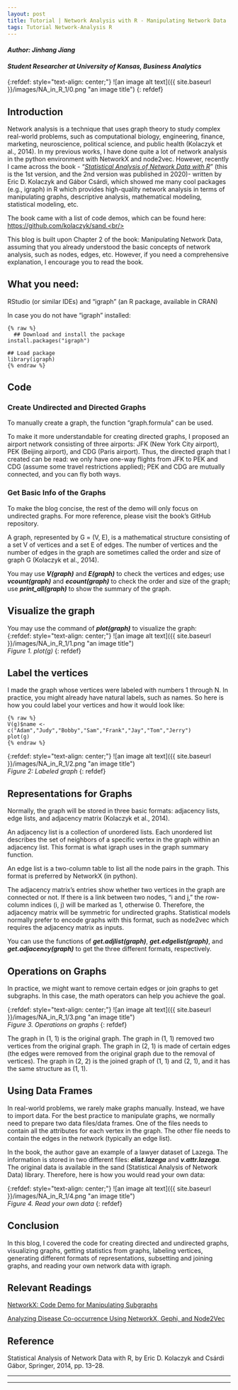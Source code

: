 ```yaml
---
layout: post
title: Tutorial | Network Analysis with R - Manipulating Network Data
tags: Tutorial Network-Analysis R
---
```



#### _Author: Jinhang Jiang_
#### _Student Researcher at University of Kansas, Business Analytics_

{:refdef: style="text-align: center;"}
![an image alt text]({{ site.baseurl }}/images/NA_in_R_1/0.png "an image title")
{: refdef}
<br/>

## Introduction
Network analysis is a technique that uses graph theory to study complex real-world problems, 
such as computational biology, engineering, finance, marketing, neuroscience, political science, and public health (Kolaczyk et al., 2014). 
In my previous works, I have done quite a lot of network analysis in the python environment with NetworkX and node2vec. 
However, recently I came across the book - “[_Statistical Analysis of Network Data with R_](https://link.springer.com/book/10.1007/978-1-4939-0983-4)” 
(this is the 1st version, and the 2nd version was published in 2020)- 
written by Eric D. Kolaczyk and Gábor Csárdi, which showed me many cool packages (e.g., igraph) in R 
which provides high-quality network analysis in terms of manipulating graphs, descriptive analysis, mathematical modeling, statistical modeling, etc.<br/>

The book came with a list of code demos, which can be found here: https://github.com/kolaczyk/sand.<br/>

This blog is built upon Chapter 2 of the book: Manipulating Network Data, assuming that you already understood the basic concepts of network analysis, 
such as nodes, edges, etc. However, if you need a comprehensive explanation, I encourage you to read the book.<br/>

## What you need:
RStudio (or similar IDEs) and “igraph” (an R package, available in CRAN)<br/>

In case you do not have “igraph” installed:

	{% raw %}
	  ## Download and install the package 
    install.packages("igraph") 
    
    ## Load package 
    library(igraph)
	{% endraw %}
  
## Code
### Create Undirected and Directed Graphs
To manually create a graph, the function “graph.formula” can be used.
<script src="https://gist.github.com/jinhangjiang/236b656ccd0870bfcfe87e6cdb0010d9.js"></script>

To make it more understandable for creating directed graphs, I proposed an airport network consisting of three airports: 
JFK (New York City airport), PEK (Beijing airport), and CDG (Paris airport). 
Thus, the directed graph that I created can be read: we only have one-way flights from JFK to PEK and CDG (assume some travel restrictions applied); 
PEK and CDG are mutually connected, and you can fly both ways.  <br/>

### Get Basic Info of the Graphs
To make the blog concise, the rest of the demo will only focus on undirected graphs. For more reference, please visit the book’s GitHub repository.<br/>

A graph, represented by G = (V, E), is a mathematical structure consisting of a set V of vertices and a set E of edges. 
The number of vertices and the number of edges in the graph are sometimes called the order and size of graph G (Kolaczyk et al., 2014).<br/>

You may use ___V(graph)___ and ___E(graph)___ to check the vertices and edges; use ___vcount(graph)___ and ___ecount(graph)___ to check the order and size of the graph; 
use ___print_all(graph)___ to show the summary of the graph.
<script src="https://gist.github.com/jinhangjiang/d1118eec7407eddfcb7a773df5904361.js"></script>

## Visualize the graph
You may use the command of ___plot(graph)___ to visualize the graph:<br/>
{:refdef: style="text-align: center;"}
![an image alt text]({{ site.baseurl }}/images/NA_in_R_1/1.png "an image title")<br/>
_Figure 1. plot(g)_
{: refdef}
<br/>

## Label the vertices
I made the graph whose vertices were labeled with numbers 1 through N. In practice, you might already have natural labels, such as names. 
So here is how you could label your vertices and how it would look like:

	{% raw %}
    V(g)$name <- c("Adam","Judy","Bobby","Sam","Frank","Jay","Tom","Jerry")
    plot(g) 
	{% endraw %}

{:refdef: style="text-align: center;"}
![an image alt text]({{ site.baseurl }}/images/NA_in_R_1/2.png "an image title")<br/>
_Figure 2: Labeled graph_
{: refdef}
<br/>

## Representations for Graphs
Normally, the graph will be stored in three basic formats: adjacency lists, edge lists, and adjacency matrix (Kolaczyk et al., 2014). <br/>

An adjacency list is a collection of unordered lists. Each unordered list describes the set of neighbors of a specific vertex in the graph within an adjacency list. 
This format is what igraph uses in the graph summary function.<br/>

An edge list is a two-column table to list all the node pairs in the graph. This format is preferred by NetworkX (in python).<br/>

The adjacency matrix’s entries show whether two vertices in the graph are connected or not. If there is a link between two nodes, “i and j,” the row-column indices (i, j) will be marked as 1, otherwise 0. Therefore, the adjacency matrix will be symmetric for undirected graphs. 
Statistical models normally prefer to encode graphs with this format, such as node2vec which requires the adjacency matrix as inputs.<br/>

You can use the functions of ___get.adjlist(graph)___, ___get.edgelist(graph)___, and ___get.adjacency(graph)___ to get the three different formats, respectively.
<script src="https://gist.github.com/jinhangjiang/8e198d7d7b58182441afc945c9874b41.js"></script>

## Operations on Graphs
In practice, we might want to remove certain edges or join graphs to get subgraphs. In this case, the math operators can help you achieve the goal.
<script src="https://gist.github.com/jinhangjiang/c69e88888ac80b4bbbfa6164a696a914.js"></script>

{:refdef: style="text-align: center;"}
![an image alt text]({{ site.baseurl }}/images/NA_in_R_1/3.png "an image title")<br/>
_Figure 3. Operations on graphs_
{: refdef}
<br/>

The graph in (1, 1) is the original graph. The graph in (1, 1) removed two vertices from the original graph. 
The graph in (2, 1) is made of certain edges (the edges were removed from the original graph due to the removal of vertices). 
The graph in (2, 2) is the joined graph of (1, 1) and (2, 1), and it has the same structure as (1, 1).<br/>

## Using Data Frames
In real-world problems, we rarely make graphs manually. Instead, we have to import data. 
For the best practice to manipulate graphs, we normally need to prepare two data files/data frames. 
One of the files needs to contain all the attributes for each vertex in the graph. 
The other file needs to contain the edges in the network (typically an edge list).<br/>

In the book, the author gave an example of a lawyer dataset of Lazega. The information is stored in two different files: ___elist.lazega___ and ___v.attr.lazega___. 
The original data is available in the sand (Statistical Analysis of Network Data) library. Therefore, here is how you would read your own data:<br/>
<script src="https://gist.github.com/jinhangjiang/ef67cede3fc66d32011859e92c3e01de.js"></script>

{:refdef: style="text-align: center;"}
![an image alt text]({{ site.baseurl }}/images/NA_in_R_1/4.png "an image title")<br/>
_Figure 4. Read your own data_
{: refdef}
<br/>

## Conclusion
In this blog, I covered the code for creating directed and undirected graphs, visualizing graphs, 
getting statistics from graphs, labeling vertices, generating different formats of representations, subsetting and joining graphs, 
and reading your own network data with igraph.

## Relevant Readings
[NetworkX: Code Demo for Manipulating Subgraphs](https://towardsdatascience.com/networkx-code-demo-for-manipulating-subgraphs-e45320581d13)<br/>

[Analyzing Disease Co-occurrence Using NetworkX, Gephi, and Node2Vec](https://medium.com/analytics-vidhya/analyzing-disease-co-occurrence-using-networkx-gephi-and-node2vec-53941da35a0f)

## Reference
Statistical Analysis of Network Data with R, by Eric D. Kolaczyk and Csárdi Gábor, Springer, 2014, pp. 13–28.

----
****
